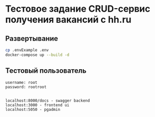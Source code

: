 # Тестовое задание CRUD-сервис получения вакансий с hh.ru

## Развертывание

```bash
cp .envExample .env
docker-compose up --build -d
```

## Тестовый пользователь

```
username: root
password: rootroot
```

##
```
localhost:8000/docs - swagger backend
localhost:3000 - frontend ui
localhost:5050 - pgadmin
```
